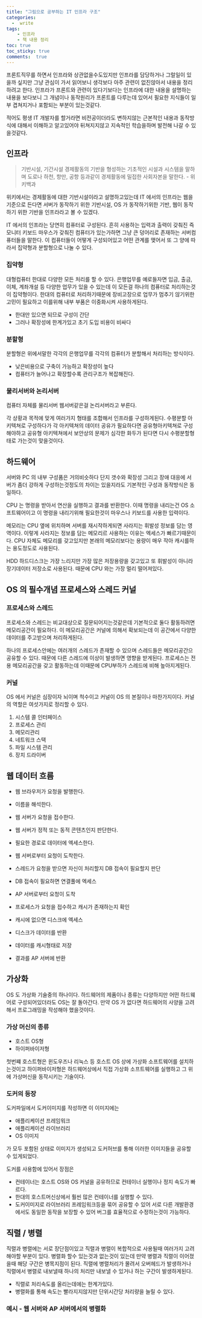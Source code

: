 ```yaml
---
title: "그림으로 공부하는 IT 인프라 구조"
categories: 
  -  write
tags: 
    - 인프라
    - 책 내용 정리
toc: true
toc_sticky: true
comments:  true
---
```


프론트직무를 하면서 인프라와 상관없을수도있지만 인프라를 담당하거나 그럴일이 있을까 싶지만 그냥 관심이 가서 읽어보니 생각보다 아주 관련이 없진않아서 내용을 정리하려고 한다. 인프라가 프론트와 관련이 있다기보다는 인프라에 대한 내용을 설명하는 내용을 보다보니 그 개념이나 동작원리가 프론트를 다루는데 있어서 필요한 지식들이 일부 겹쳐지거나 포함되는 부분이 있는것같다.

적어도 평생 IT 개발자를 할거라면 비전공이더라도 변하지않는 근본적인 내용과 동작방식에 대해서 이해하고 알고있어야 뒤쳐지지않고 지속적인 학습을하며 발전해 나갈 수 있을것같다.

## 인프라
> 기반시설, 기간시설 경제활동의 기반을 형성하는 기초적인 시설과 시스템을 말하며 도로나 하천, 항만, 공항 등과같이 경제활동에 밀접한 사회자본을 말한다. - 위키백과

위키에서는 경제활동에 대한 기반시설이라고 설명하고있는데 IT 에서의 인프라는 웹을 기준으로 든다면 서버가 동작하기 위한 기반시설, OS 가 동작하기위한 기반, 웹이 동작하기 위한 기반을 인프라라고 볼 수 있겠다. 
  
IT 에서의 인프라는 당연히 컴퓨터로 구성된다. 흔히 사용하는 입력과 출력이 갖춰진 즉 모니터 키보드 마우스가 갖춰진 컴퓨터가 있는가하면 그냥 큰 덩어리로 존재하는 서버컴퓨터들을 말한다. 이 컴퓨터들이 어떻게 구성되어있고 어떤 관계를 맺어서 또 그 양에 따라서 집약형과 분할형으로 나눌 수 있다.

### 집약형
대형컴퓨터 한대로 다양한 모든 처리를 할 수 있다. 은행업무를 예로들자면 입금, 출금, 이체, 계좌개설 등 다양한 업무가 있을 수 있는데 이 모든걸 하나의 컴퓨터로 처리하는것이 집약형이다. 한대의 컴퓨터로 처리하기때문에 장비고장으로 업무가 멈추기 않기위한 고민이 필요하고 이를위해 내부 부품은 이중화시켜 사용하게된다.
- 한대만 있으면 되므로 구성이 간단
- 그러나 확장성에 한계가있고 초기 도입 비용이 비싸다

### 분할형
분할형은 위에서말한 각각의 은행업무를 각각의 컴퓨터가 분할해서 처리하는 방식이다.
- 낮은비용으로 구축이 가능하고 확장성이 높다
- 컴퓨터가 늘어나고 확장할수록 관리구조가 복잡해진다.

### 물리서버와 논리서버
컴퓨터 자체를 물리서버 웹서버같은걸 논리서버라고 부른다.


각 상황과 목적에 맞게 여러가지 형태를 조합해서 인프라를 구성하게된다. 수평분할 아키텍쳐로 구성하다가 각 아키텍쳐의 데이터 공유가 필요하다면 공유형아키텍쳐로 구성해야하고 공유형 아키텍쳐에서 보안상의 문제가 심각한 화두가 된다면 다시 수평분할형태로 가는것이 맞을것이다.

## 하드웨어
서버와 PC 의 내부 구성품은 거의비슷하다 단지 갯수와 확장성 그리고 장애 대응에 서버가 좀더 강하게 구성하는것정도의 차이는 있을지라도 기본적인 구성과 동작방식은 동일하다. 

CPU 는 명령을 받아서 연산을 실행하고 결과를 반환한다. 이때 명령을 내리는건 OS 소프트웨어이고 이 명령을 내리기위해 필요한것이 마우스나 키보드를 사용한 입력이다.

메모리는 CPU 옆에 위치하며 서버를 재시작하게되면 사라지는 휘발성 정보를 담는 영역이다. 이렇게 사라지는 정보를 담는 메모리르 사용하는 이유는 엑세스가 빠르기때문이다. CPU 자체도 메모리를 갖고있지만 본래의 메모리보다는 용량이 매우 작아 캐시를하는 용도정도로 사용된다.

HDD 하드디스크는 가장 느리지만 가장 많은 저장용량을 갖고있고 또 휘발성이 아니라 장기데이터 저장소로 사용된다. 때문에 CPU 와는 가장 멀리 떨어져있다.

## OS 의 필수개념 프로세스와 스레드 커널

### 프로세스와 스레드
프로세스와 스레드는 비교대상으로 질문되어지는것같은데 기본적으로 둘다 활동하려면 메모리공간이 필요하다. 이 메모리공간은 커널에 의해서 확보되는데 이 공간에서 다양한 데이터를 주고받으며 처리하게된다.

하나의 프로세스안에는 여러개의 스레드가 존재할 수 있으며 스레드들은 메모리공간으 공유할 수 있다. 때문에 다른 스레드에 이상이 발생하면 영향을 받게된다. 프로세스는 전용 메모리공간을 갖고 활동하는데 이때문에 CPU부하가 스레드에 비해 높아지게된다.

### 커널 
OS 에서 커널은 심장이자 뇌이며 척수이고 커널이 OS 의 본질이나 마찬가지이다. 커널의 역할은 여섯가지로 정리할 수 있다.
1. 시스템 콜 인터페이스
2. 프로세스 관리
3. 메모리관리
4. 네트워크 스택
5. 파일 시스템 관리
6. 장치 드라이버

## 웹 데이터 흐름
- 웹 브라우저가 요청을 발행한다.
- 이름을 해석한다.
- 웹 서버가 요청을 접수한다.
- 웹 서버가 정적 또는 동적 콘텐츠인지 판단한다.
- 필요한 경로로 데이터에 엑세스한다.

- 웹 서버로부터 요청이 도착한다.
- 스레드가 요청을 받으면 자신이 처리할지 DB 접속이 필요할지 판단
- DB 접속이 필요하면 연결풀에 엑세스

- AP 서버로부터 요청이 도착
- 프로세스가 요청을 접수하고 캐시가 존재하는지 확인
- 캐시에 없으면 디스크에 엑세스
- 디스크가 데이터를 반환
- 데이터를 캐시형태로 저장
- 결과를 AP 서버에 반환

## 가상화
OS 도 가상화 기술중의 하나이다. 하드웨어의 제품이나 종류는 다양하지만 어떤 하드웨어로 구성되어있더라도 OS는 잘 돌아간다. 만약 OS 가 없다면 하드웨어의 사양을 고려해서 프로그래밍을 작성해야 했을것이다. 

### 가상 머신의 종류
- 호스트 OS형
- 하이퍼바이저형

첫번쨰 호스트형은 윈도우즈나 리눅스 등 호스트 OS 상에 가상화 소프트웨어를 설치하는것이고 하이퍼바이저형은 하드웨어상에서 직접 가상화 소프트웨어를 실행하고 그 위에 가상머신을 동작시키는 기술이다.

### 도커의 등장
도커파일에서 도커이미지를 작성하면 이 이미지에는 
- 애플리케이션 프레임워크
- 애플리케이션 라이브러리
- OS 이미지

가 모두 포함된 상태로 이미지가 생성되고 도커허브를 통해 이러한 이미지들을 공유할 수 있게되었다. 
  
도커를 사용함에 있어서 장점은
- 컨테이너는 호스트 OS와 OS 커널을 공유하므로 컨테이너 실행이나 정지 속도가 빠르다.
- 한대의 호스트머신상에서 훨씬 많은 컨테이너를 실행할 수 있다.
- 도커이미지로 라이브러리 프레임워크등을 묶어 공유할 수 있어 서로 다른 개발환경에서도 동일한 동작을 보장할 수 있어 버그를 효율적으로 수정하는것이 가능하다.

## 직렬 / 병렬
직렬과 병렬에는 서로 장단점이있고 직렬과 병렬이 복합적으로 사용될때 여러가지 고려해야할 부분이 있다. 병렬화 할수 있는것과 없는것이 있는데 만약 병렬과 직렬이 이어졌을때 해당 구간은 병목지점이 된다. 직렬에 병렬처리가 몰려서 오버헤드가 발생하거나 직렬에서 병렬로 내보낼때 하나의 처리만 내보낼 수 있거나 하는 구간이 발생하게된다.
- 직렬로 처리속도를 올리는데에는 한계가있다.
- 병렬화를 통해 속도는 빨라지지않지만 단위시간당 처리량을 늘릴 수 있다.

### 예시 - 웹 서버와 AP 서버에서의 병렬화